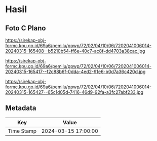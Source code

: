 # Hasil

## Foto C Plano

https://sirekap-obj-formc.kpu.go.id/69a6/pemilu/ppwp/72/02/04/10/06/7202041006014-20240315-165408--b5210b54-ff6e-40c7-ac8f-dd4703a38cac.jpg

https://sirekap-obj-formc.kpu.go.id/69a6/pemilu/ppwp/72/02/04/10/06/7202041006014-20240315-165417--f2c88b6f-0dda-4ed2-91e6-b0d7a36c420d.jpg

https://sirekap-obj-formc.kpu.go.id/69a6/pemilu/ppwp/72/02/04/10/06/7202041006014-20240315-165427--65c1d05d-7416-46d9-92fa-a3fc27abf233.jpg


## Metadata

| Key        | Value               |
| ---------- | ------------------- |
| Time Stamp | 2024-03-15 17:00:00 |



